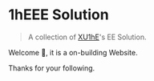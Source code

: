 # 1hEEE Solution

> A collection of [XU1hE](https://github.com/XU1hE)'s EE Solution. 

Welcome 👋, it is a on-building Website.

Thanks for your following. 
